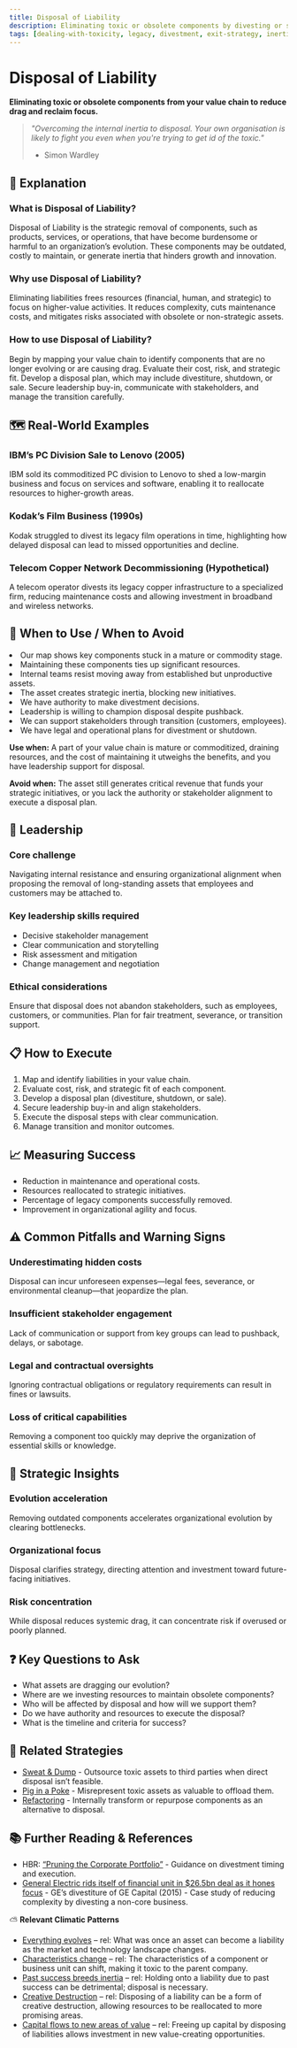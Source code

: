 ```yaml
---
title: Disposal of Liability
description: Eliminating toxic or obsolete components by divesting or shutting down burdensome assets.
tags: [dealing-with-toxicity, legacy, divestment, exit-strategy, inertia, obsolescence, risk-mitigation]
---
```


# Disposal of Liability

**Eliminating toxic or obsolete components from your value chain to reduce drag and reclaim focus.**

> *"Overcoming the internal inertia to disposal. Your own organisation is likely to fight you even when you're trying to get
id of the toxic."*
>
> - Simon Wardley

## 🤔 **Explanation**

### What is Disposal of Liability?
Disposal of Liability is the strategic removal of components, such as products, services, or operations, that have become
burdensome or harmful to an organization’s evolution. These components may be outdated, costly to maintain, or generate inertia
that hinders growth and innovation.

### Why use Disposal of Liability?
Eliminating liabilities frees resources (financial, human, and strategic) to focus on higher-value activities. It reduces
complexity, cuts maintenance costs, and mitigates risks associated with obsolete or non-strategic assets.

### How to use Disposal of Liability?
Begin by mapping your value chain to identify components that are no longer evolving or are causing drag. Evaluate their cost,
risk, and strategic fit. Develop a disposal plan, which may include divestiture, shutdown, or sale. Secure leadership buy-in,
communicate with stakeholders, and manage the transition carefully.

## 🗺️ **Real-World Examples**

### IBM’s PC Division Sale to Lenovo (2005)
IBM sold its commoditized PC division to Lenovo to shed a low-margin business and focus on services and software, enabling it
to reallocate resources to higher-growth areas.

### Kodak’s Film Business (1990s)
Kodak struggled to divest its legacy film operations in time, highlighting how delayed disposal can lead to missed
opportunities and decline.

### Telecom Copper Network Decommissioning (Hypothetical)
A telecom operator divests its legacy copper infrastructure to a specialized firm, reducing maintenance costs and allowing
investment in broadband and wireless networks.

## 🚦 **When to Use / When to Avoid**

<Assessment strategyName="Disposal of Liability">
  <MapSignals>
    <li>Our map shows key components stuck in a mature or commodity stage.</li>
    <li>Maintaining these components ties up significant resources.</li>
    <li>Internal teams resist moving away from established but unproductive assets.</li>
    <li>The asset creates strategic inertia, blocking new initiatives.</li>
  </MapSignals>
  <Readiness>
    <li>We have authority to make divestment decisions.</li>
    <li>Leadership is willing to champion disposal despite pushback.</li>
    <li>We can support stakeholders through transition (customers, employees).</li>
    <li>We have legal and operational plans for divestment or shutdown.</li>
  </Readiness>
</Assessment>

**Use when:** A part of your value chain is mature or commoditized, draining resources, and the cost of maintaining it
utweighs the benefits, and you have leadership support for disposal.

**Avoid when:** The asset still generates critical revenue that funds your strategic initiatives, or you lack the authority or
stakeholder alignment to execute a disposal plan.

## 🎯 **Leadership**

### Core challenge
Navigating internal resistance and ensuring organizational alignment when proposing the removal of long-standing assets that
employees and customers may be attached to.

### Key leadership skills required
- Decisive stakeholder management
- Clear communication and storytelling
- Risk assessment and mitigation
- Change management and negotiation

### Ethical considerations
Ensure that disposal does not abandon stakeholders, such as employees, customers, or communities. Plan for fair treatment,
severance, or transition support.

## 📋 **How to Execute**

1. Map and identify liabilities in your value chain.
2. Evaluate cost, risk, and strategic fit of each component.
3. Develop a disposal plan (divestiture, shutdown, or sale).
4. Secure leadership buy-in and align stakeholders.
5. Execute the disposal steps with clear communication.
6. Manage transition and monitor outcomes.

## 📈 **Measuring Success**

- Reduction in maintenance and operational costs.
- Resources reallocated to strategic initiatives.
- Percentage of legacy components successfully removed.
- Improvement in organizational agility and focus.

## ⚠️ **Common Pitfalls and Warning Signs**

### Underestimating hidden costs
Disposal can incur unforeseen expenses—legal fees, severance, or environmental cleanup—that jeopardize the plan.

### Insufficient stakeholder engagement
Lack of communication or support from key groups can lead to pushback, delays, or sabotage.

### Legal and contractual oversights
Ignoring contractual obligations or regulatory requirements can result in fines or lawsuits.

### Loss of critical capabilities
Removing a component too quickly may deprive the organization of essential skills or knowledge.

## 🧠 **Strategic Insights**

### Evolution acceleration
Removing outdated components accelerates organizational evolution by clearing bottlenecks.

### Organizational focus
Disposal clarifies strategy, directing attention and investment toward future-facing initiatives.

### Risk concentration
While disposal reduces systemic drag, it can concentrate risk if overused or poorly planned.

## ❓ **Key Questions to Ask**

- What assets are dragging our evolution?
- Where are we investing resources to maintain obsolete components?
- Who will be affected by disposal and how will we support them?
- Do we have authority and resources to execute the disposal?
- What is the timeline and criteria for success?

## 🔀 **Related Strategies**

- [Sweat & Dump](/strategies/dealing-with-toxicity/sweat-and-dump) - Outsource toxic assets to third parties when direct
disposal isn’t feasible.
- [Pig in a Poke](/strategies/dealing-with-toxicity/pig-in-a-poke) - Misrepresent toxic assets as valuable to offload them.
- [Refactoring](/strategies/dealing-with-toxicity/refactoring) - Internally transform or repurpose components as an
alternative to disposal.

## 📚 **Further Reading & References**

- HBR: [“Pruning the Corporate Portfolio”](https://hbr.org/2017/12/case-study-should-a-hotel-giant-eliminate-some-brands-and-refocus) - Guidance on divestment timing and execution.
- [General Electric rids itself of financial unit in $26.5bn deal as it hones focus](https://www.theguardian.com/business/2015/apr/10/general-electric-sell-financial-unit-26-billion-deal) - GE’s divestiture of GE Capital (2015) - Case study of reducing complexity by divesting a non-core business.

⛅ **Relevant Climatic Patterns**

- [Everything evolves](/climatic-patterns/everything-evolves) – rel: What was once an asset can become a liability as the market and technology landscape changes.
- [Characteristics change](/climatic-patterns/characteristics-change) – rel: The characteristics of a component or business unit can shift, making it toxic to the parent company.
- [Past success breeds inertia](/climatic-patterns/past-success-breeds-inertia) – rel: Holding onto a liability due to past success can be detrimental; disposal is necessary.
- [Creative Destruction](/climatic-patterns/creative-destruction) – rel: Disposing of a liability can be a form of creative destruction, allowing resources to be reallocated to more promising areas.
- [Capital flows to new areas of value](/climatic-patterns/capital-flows-to-new-areas-of-value) – rel: Freeing up capital by disposing of liabilities allows investment in new value-creating opportunities.